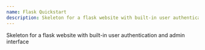 ```yaml
---
name: Flask Quickstart
description: Skeleton for a flask website with built-in user authentication and admin interface
---
```

Skeleton for a flask website with built-in user authentication and admin interface
